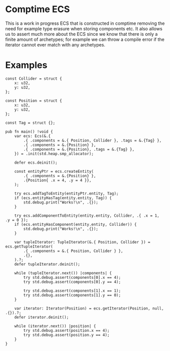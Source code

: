 # Comptime ECS
This is a work in progress ECS that is constructed in comptime removing the need for example type erasure when storing components etc.
It also allows us to assert much more about the ECS since we know that there is only a finite amount of archetypes;
for example we can throw a compile error if the iterator cannot ever match with any archetypes.

# Examples
```zig
const Collider = struct {
    x: u32,
    y: u32,
};

const Position = struct {
    x: u32,
    y: u32,
};

const Tag = struct {};

pub fn main() !void {
    var ecs: Ecs(&.{
        .{ .components = &.{ Position, Collider }, .tags = &.{Tag} },
        .{ .components = &.{Position} },
        .{ .components = &.{Position}, .tags = &.{Tag} },
    }) = .init(std.heap.smp_allocator);

    defer ecs.deinit();

    const entityPtr = ecs.createEntity(
        .{ .components = &.{Position} },
        .{Position{ .x = 4, .y = 4 }},
    );

    try ecs.addTagToEntity(entityPtr.entity, Tag);
    if (ecs.entityHasTag(entity.entity, Tag)) {
        std.debug.print("Works!\n", .{});
    }

    try ecs.addComponentToEntity(entity.entity, Collider, .{ .x = 1, .y = 0 });
    if (ecs.entityHasComponent(entity.entity, Collider)) {
        std.debug.print("Works!\n", .{});
    }

    var tupleIterator: TupleIterator(&.{ Position, Collider }) = ecs.getTupleIterator(
        .{ .components = &.{ Position, Collider } },
        .{},
    ).?;
    defer tupleIterator.deinit();

    while (tupleIterator.next()) |components| {
        try std.debug.assert(components[0].x == 4);
        try std.debug.assert(components[0].y == 4);

        try std.debug.assert(components[1].x == 1);
        try std.debug.assert(components[1].y == 0);
    }

    var iterator: Iterator(Position) = ecs.getIterator(Position, null, .{}).?;
    defer iterator.deinit();

    while (iterator.next()) |position| {
        try std.debug.assert(position.x == 4);
        try std.debug.assert(position.y == 4);
    }
}
```
